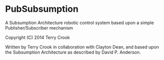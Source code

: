 PubSubsumption
==============

A Subsumption Architecture robotic control system based upon a simple Publisher/Subscriber mechanism

Copyright (C) 2014 Terry Crook

Written by Terry Crook in collaboration with Clayton Dean, and based upon the Subsumption Architecture as described by David P. Anderson.
